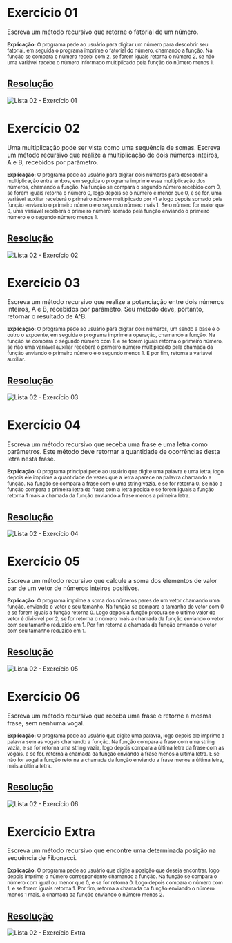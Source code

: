 # Exercício 01

Escreva um método recursivo que retorne o fatorial de um número.

<sup>**Explicação:** O programa pede ao usuário para digitar um número para descobrir seu fatorial, em seguida o programa imprime o fatorial do número, chamando a função. Na função se compara o número recebi com 2, se forem iguais retorna o número 2, se não uma variável recebe o número informado multiplicado pela função do número menos 1.</sup>

## <a href="/codigo\Lista 02\Exercício 01\Program.cs">Resolução</a>

![Lista 02 - Exercício 01](/relatorio/img/Lista%2002%20-%20Exerc%C3%ADcio%2001.png)

# Exercício 02

Uma multiplicação pode ser vista como uma sequência de somas. Escreva um método recursivo que realize a multiplicação de dois números inteiros, A e B, recebidos por parâmetro.

<sup>**Explicação:** O programa pede ao usuário para digitar dois números para descobrir a multiplicação entre ambos, em seguida o programa imprime essa multiplicação dos números, chamando a função. Na função se compara o segundo número recebido com 0, se forem iguais retorna o número 0, logo depois se o número é menor que 0, e se for, uma variável auxiliar receberá o primeiro número multiplicado por -1 e logo depois somado pela função enviando o primeiro número e o segundo número mais 1. Se o número for maior que 0, uma variável recebera o primeiro número somado pela função enviando o primeiro número e o segundo número menos 1.<sup>

## <a href="/codigo\Lista 02\Exercício 02\Program.cs">Resolução</a>

![Lista 02 - Exercício 02](/relatorio/img/Lista%2002%20-%20Exerc%C3%ADcio%2002.png)

# Exercício 03

Escreva um método recursivo que realize a potenciação entre dois números inteiros, A e B, recebidos por parâmetro. Seu método deve, portanto, retornar o resultado de A^B.

<sup>**Explicação:** O programa pede ao usuário para digitar dois números, um sendo a base e o outro o expoente, em seguida o programa imprime a operação, chamando a função. Na função se compara o segundo número com 1, e se forem iguais retorna o primeiro número, se não uma variável auxiliar receberá o primeiro número multiplicado pela chamada da função enviando o primeiro número e o segundo menos 1. E por fim, retorna a variável auxiliar.</sup>

## <a href="/codigo\Lista 02\Exercício 03\Program.cs">Resolução</a>

![Lista 02 - Exercício 03](/relatorio/img/Lista%2002%20-%20Exerc%C3%ADcio%2003.png)

# Exercício 04

Escreva um método recursivo que receba uma frase e uma letra como parâmetros. Este método deve retornar a quantidade de ocorrências desta letra nesta frase.

<sup>**Explicação:** O programa principal pede ao usuário que digite uma palavra e uma letra, logo depois ele imprime a quantidade de vezes que a letra aparece na palavra chamando a função. Na função se compara a frase com o uma string vazia, e se for retorna 0. Se não a função compara a primeira letra da frase com a letra pedida e se forem iguais a função retorna 1 mais a chamada da função enviando a frase menos a primeira letra.</sup>

## <a href="/codigo\Lista 02\Exercício 04\Program.cs">Resolução</a>

![Lista 02 - Exercício 04](/relatorio/img/Lista%2002%20-%20Exerc%C3%ADcio%2004.png)

# Exercício 05

Escreva um método recursivo que calcule a soma dos elementos de valor par de um vetor de números inteiros positivos.

<sup>**Explicação:** O programa imprime a soma dos números pares de um vetor chamando uma função, enviando o vetor e seu tamanho. Na função se compara o tamanho do vetor com 0 e se forem iguais a função retorna 0. Logo depois a função procura se o ultimo valor do vetor é divisível por 2, se for retorna o número mais a chamada da função enviando o vetor com seu tamanho reduzido em 1. Por fim retorna a chamada da função enviando o vetor com seu tamanho reduzido em 1.</sup>

## <a href="/codigo\Lista 02\Exercício 05\Program.cs">Resolução</a>

![Lista 02 - Exercício 05](/relatorio/img/Lista%2002%20-%20Exerc%C3%ADcio%2005.png)

# Exercício 06

Escreva um método recursivo que receba uma frase e retorne a mesma frase, sem nenhuma vogal. 

<sup>**Explicação:** O programa pede ao usuário que digite uma palavra, logo depois ele imprime a palavra sem as vogais chamando a função. Na função compara a frase com uma string vazia, e se for retorna uma string vazia, logo depois compara a última letra da frase com as vogais, e se for, retorna a chamada da função enviando a frase menos a última letra. E se não for vogal a função retorna a chamada da função enviando a frase menos a última letra, mais a última letra.</sup>

## <a href="/codigo\Lista 02\Exercício 06\Program.cs">Resolução</a>

![Lista 02 - Exercício 06](/relatorio/img/Lista%2002%20-%20Exerc%C3%ADcio%2006.png)

# Exercício Extra

Escreva um método recursivo que encontre uma determinada posição na sequência de Fibonacci.

<sup>**Explicação:** O programa pede ao usuário que digite a posição que deseja encontrar, logo depois imprime o número correspondente chamando a função. Na função se compara o número com igual ou menor que 0, e se for retorna 0. Logo depois compara o número com 1, e se forem iguais retorna 1. Por fim, retorna a chamada da função enviando o número menos 1 mais, a chamada da função enviando o número menos 2.</sup>

## <a href="/codigo\Lista 02\Exercício Extra\Program.cs">Resolução</a>

![Lista 02 - Exercício Extra](/relatorio/img/Lista%2002%20-%20Exerc%C3%ADcio%20Extra.png)